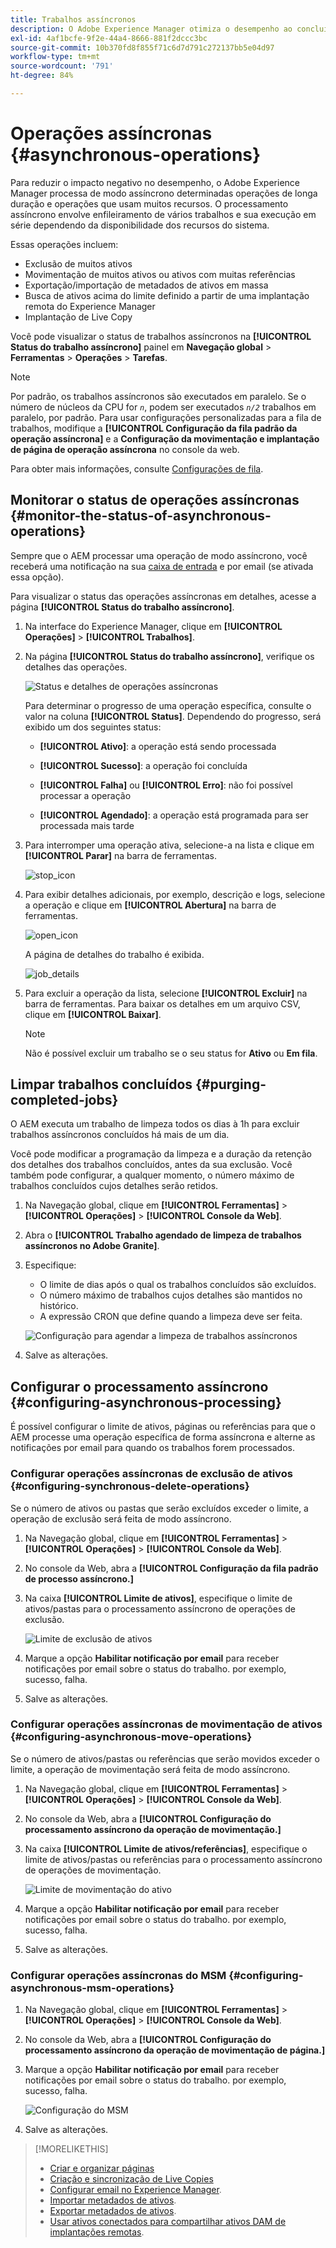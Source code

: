 ```yaml
---
title: Trabalhos assíncronos
description: O Adobe Experience Manager otimiza o desempenho ao concluir de modo assíncrono algumas tarefas que consomem muitos recursos.
exl-id: 4af1bcfe-9f2e-44a4-8666-881f2dccc3bc
source-git-commit: 10b370fd8f855f71c6d7d791c272137bb5e04d97
workflow-type: tm+mt
source-wordcount: '791'
ht-degree: 84%

---
```


# Operações assíncronas {#asynchronous-operations}

Para reduzir o impacto negativo no desempenho, o Adobe Experience Manager processa de modo assíncrono determinadas operações de longa duração e operações que usam muitos recursos. O processamento assíncrono envolve enfileiramento de vários trabalhos e sua execução em série dependendo da disponibilidade dos recursos do sistema.

Essas operações incluem:

* Exclusão de muitos ativos
* Movimentação de muitos ativos ou ativos com muitas referências
* Exportação/importação de metadados de ativos em massa
* Busca de ativos acima do limite definido a partir de uma implantação remota do Experience Manager
* Implantação de Live Copy

Você pode visualizar o status de trabalhos assíncronos na **[!UICONTROL Status do trabalho assíncrono]** painel em **Navegação global** > **Ferramentas** > **Operações** > **Tarefas**.

>[!NOTE]
>
>Por padrão, os trabalhos assíncronos são executados em paralelo. Se o número de núcleos da CPU for *`n`*, podem ser executados *`n/2`* trabalhos em paralelo, por padrão. Para usar configurações personalizadas para a fila de trabalhos, modifique a **[!UICONTROL Configuração da fila padrão da operação assíncrona]** e a **Configuração da movimentação e implantação de página de operação assíncrona** no console da web.
>
>Para obter mais informações, consulte [Configurações de fila](https://sling.apache.org/documentation/bundles/apache-sling-eventing-and-job-handling.html#queue-configurations).

## Monitorar o status de operações assíncronas {#monitor-the-status-of-asynchronous-operations}

Sempre que o AEM processar uma operação de modo assíncrono, você receberá uma notificação na sua [caixa de entrada](/help/sites-authoring/inbox.md) e por email (se ativada essa opção).

Para visualizar o status das operações assíncronas em detalhes, acesse a página **[!UICONTROL Status do trabalho assíncrono]**.

1. Na interface do Experience Manager, clique em **[!UICONTROL Operações]** > **[!UICONTROL Trabalhos]**.

1. Na página **[!UICONTROL Status do trabalho assíncrono]**, verifique os detalhes das operações.

   ![Status e detalhes de operações assíncronas](assets/async-operation-status.png)

   Para determinar o progresso de uma operação específica, consulte o valor na coluna **[!UICONTROL Status]**. Dependendo do progresso, será exibido um dos seguintes status:

   * **[!UICONTROL Ativo]**: a operação está sendo processada

   * **[!UICONTROL Sucesso]**: a operação foi concluída

   * **[!UICONTROL Falha]** ou **[!UICONTROL Erro]**: não foi possível processar a operação

   * **[!UICONTROL Agendado]**: a operação está programada para ser processada mais tarde

1. Para interromper uma operação ativa, selecione-a na lista e clique em **[!UICONTROL Parar]** na barra de ferramentas.

   ![stop_icon](assets/async-stop-icon.png)

1. Para exibir detalhes adicionais, por exemplo, descrição e logs, selecione a operação e clique em **[!UICONTROL Abertura]** na barra de ferramentas.

   ![open_icon](assets/async-open-icon.png)

   A página de detalhes do trabalho é exibida.

   ![job_details](assets/async-job-details.png)

1. Para excluir a operação da lista, selecione **[!UICONTROL Excluir]** na barra de ferramentas. Para baixar os detalhes em um arquivo CSV, clique em **[!UICONTROL Baixar]**.

   >[!NOTE]
   >
   >Não é possível excluir um trabalho se o seu status for **Ativo** ou **Em fila**.

## Limpar trabalhos concluídos {#purging-completed-jobs}

O AEM executa um trabalho de limpeza todos os dias à 1h para excluir trabalhos assíncronos concluídos há mais de um dia.

Você pode modificar a programação da limpeza e a duração da retenção dos detalhes dos trabalhos concluídos, antes da sua exclusão. Você também pode configurar, a qualquer momento, o número máximo de trabalhos concluídos cujos detalhes serão retidos.

1. Na Navegação global, clique em **[!UICONTROL Ferramentas]** > **[!UICONTROL Operações]** > **[!UICONTROL Console da Web]**.
1. Abra o **[!UICONTROL Trabalho agendado de limpeza de trabalhos assíncronos no Adobe Granite]**.
1. Especifique:
   * O limite de dias após o qual os trabalhos concluídos são excluídos.
   * O número máximo de trabalhos cujos detalhes são mantidos no histórico.
   * A expressão CRON que define quando a limpeza deve ser feita.

   ![Configuração para agendar a limpeza de trabalhos assíncronos](assets/async-purge-job.png)

1. Salve as alterações.

## Configurar o processamento assíncrono {#configuring-asynchronous-processing}

É possível configurar o limite de ativos, páginas ou referências para que o AEM processe uma operação específica de forma assíncrona e alterne as notificações por email para quando os trabalhos forem processados.

### Configurar operações assíncronas de exclusão de ativos {#configuring-synchronous-delete-operations}

Se o número de ativos ou pastas que serão excluídos exceder o limite, a operação de exclusão será feita de modo assíncrono.

1. Na Navegação global, clique em **[!UICONTROL Ferramentas]** > **[!UICONTROL Operações]** > **[!UICONTROL Console da Web]**.
1. No console da Web, abra a **[!UICONTROL Configuração da fila padrão de processo assíncrono.]**
1. Na caixa **[!UICONTROL Limite de ativos]**, especifique o limite de ativos/pastas para o processamento assíncrono de operações de exclusão.

   ![Limite de exclusão de ativos](assets/async-delete-threshold.png)

1. Marque a opção **Habilitar notificação por email** para receber notificações por email sobre o status do trabalho. por exemplo, sucesso, falha.
1. Salve as alterações.

### Configurar operações assíncronas de movimentação de ativos {#configuring-asynchronous-move-operations}

Se o número de ativos/pastas ou referências que serão movidos exceder o limite, a operação de movimentação será feita de modo assíncrono.

1. Na Navegação global, clique em **[!UICONTROL Ferramentas]** > **[!UICONTROL Operações]** > **[!UICONTROL Console da Web]**.
1. No console da Web, abra a **[!UICONTROL Configuração do processamento assíncrono da operação de movimentação.]**
1. Na caixa **[!UICONTROL Limite de ativos/referências]**, especifique o limite de ativos/pastas ou referências para o processamento assíncrono de operações de movimentação.

   ![Limite de movimentação do ativo](assets/async-move-threshold.png)

1. Marque a opção **Habilitar notificação por email** para receber notificações por email sobre o status do trabalho. por exemplo, sucesso, falha.
1. Salve as alterações.

### Configurar operações assíncronas do MSM {#configuring-asynchronous-msm-operations}

1. Na Navegação global, clique em **[!UICONTROL Ferramentas]** > **[!UICONTROL Operações]** > **[!UICONTROL Console da Web]**.
1. No console da Web, abra a **[!UICONTROL Configuração do processamento assíncrono da operação de movimentação de página.]**
1. Marque a opção **Habilitar notificação por email** para receber notificações por email sobre o status do trabalho. por exemplo, sucesso, falha.

   ![Configuração do MSM](assets/async-msm.png)

1. Salve as alterações.

>[!MORELIKETHIS]
>
>* [Criar e organizar páginas](/help/sites-authoring/managing-pages.md)
>* [Criação e sincronização de Live Copies](/help/sites-administering/msm-livecopy.md)
>* [Configurar email no Experience Manager](/help/sites-administering/notification.md).
>* [Importar metadados de ativos](/help/assets/metadata.md#import-metadata).
>* [Exportar metadados de ativos](/help/assets/metadata.md#export-metadata).
>* [Usar ativos conectados para compartilhar ativos DAM de implantações remotas](/help/assets/use-assets-across-connected-assets-instances.md).
